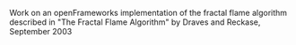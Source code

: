 Work on an openFrameworks implementation of the fractal flame algorithm described in "The Fractal Flame Algorithm" by Draves and Reckase, September 2003